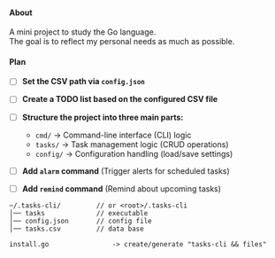 #### About
A mini project to study the Go language.  
The goal is to reflect my personal needs as much as possible.

#### Plan
- [ ] **Set the CSV path via `config.json`**  
- [ ] **Create a TODO list based on the configured CSV file**  
- [ ] **Structure the project into three main parts:**  
  - `cmd/` → Command-line interface (CLI) logic  
  - `tasks/` → Task management logic (CRUD operations)  
  - `config/` → Configuration handling (load/save settings)  
- [ ] **Add `alarm` command** (Trigger alerts for scheduled tasks)  
- [ ] **Add `remind` command** (Remind about upcoming tasks)


```
~/.tasks-cli/         // or <root>/.tasks-cli
│── tasks             // executable
│── config.json       // config file
│── tasks.csv         // data base

install.go	    		  -> create/generate "tasks-cli && files"
```